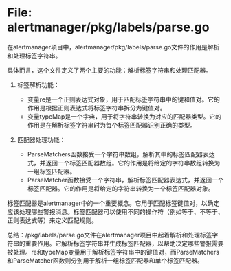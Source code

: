 # File: alertmanager/pkg/labels/parse.go

在alertmanager项目中，alertmanager/pkg/labels/parse.go文件的作用是解析和处理标签字符串。

具体而言，这个文件定义了两个主要的功能：解析标签字符串和处理匹配器。

1. 标签解析功能：
   - 变量re是一个正则表达式对象，用于匹配标签字符串中的键和值对。它的作用是根据正则表达式将标签字符串拆分为键值对。
   - 变量typeMap是一个字典，用于将字符串转换为对应的匹配器类型。它的作用是在解析标签字符串时为每个标签匹配器识别正确的类型。

2. 匹配器处理功能：
   - ParseMatchers函数接受一个字符串数组，解析其中的标签匹配器表达式，并返回一个标签匹配器数组。它的作用是将给定的字符串数组转换为一组标签匹配器。
   - ParseMatcher函数接受一个字符串，解析标签匹配器表达式，并返回一个标签匹配器。它的作用是将给定的字符串转换为一个标签匹配器对象。

标签匹配器是alertmanager中的一个重要概念。它用于匹配标签键值对，以确定应该处理哪些警报消息。标签匹配器可以使用不同的操作符（例如等于、不等于、正则表达式等）来定义匹配规则。

总结：/pkg/labels/parse.go文件在alertmanager项目中起着解析和处理标签字符串的重要作用。它解析标签字符串并生成标签匹配器，以帮助决定哪些警报需要被处理。re和typeMap变量用于解析标签字符串中的键值对，而ParseMatchers和ParseMatcher函数则分别用于解析一组标签匹配器和单个标签匹配器。

